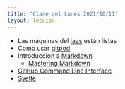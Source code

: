 ```yaml
---
title: "Clase del Lunes 2021/10/11"
layout: leccion
---
```



* Las máquinas del [iaas]({{site.baseurl}}/tema1-introduccion/practicas/p1-t1-iaas/) están listas
* Como usar [gitpod]({{site.baseurl}}/tema1-introduccion/gitpod.html)
* Introduccion a [Markdown](https://docs.github.com/en/github/writing-on-github/getting-started-with-writing-and-formatting-on-github/basic-writing-and-formatting-syntax#relative-links)
  - [Mastering Markdown](https://guides.github.com/features/mastering-markdown/)
* [GitHub Command Line Interface]({{site.baseurl}}/tema1-introduccion/gh)
* [Svelte]({{site.baseurl}}/tema1-introduccion/svelte)
